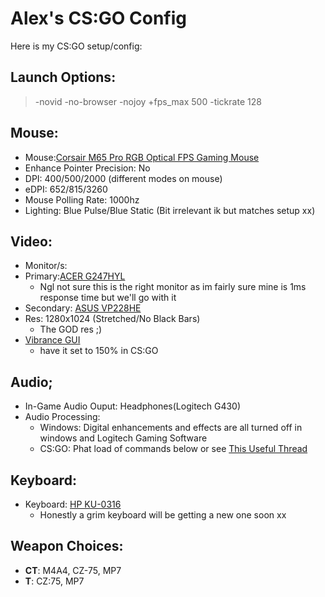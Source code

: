 # Alex's CS:GO Config
Here is my CS:GO setup/config:
## Launch Options:
> -novid -no-browser -nojoy +fps_max 500 -tickrate 128
## Mouse:
- Mouse:[Corsair M65 Pro RGB Optical FPS Gaming Mouse](https://www.amazon.co.uk/Corsair-Programmable-Multicolour-Lighting-Adjustable/dp/B01D524BUY) 
- Enhance Pointer Precision: No
- DPI: 400/500/2000 (different modes on mouse)
- eDPI: 652/815/3260
- Mouse Polling Rate: 1000hz
- Lighting: Blue Pulse/Blue Static (Bit irrelevant ik but matches setup xx)
## Video:
- Monitor/s:
 - Primary:[ACER G247HYL](https://www.acer.com/ac/en/GB/content/model/UM.QG7EE.009)
   - Ngl not sure this is the right monitor as im fairly sure mine is 1ms response time but we'll go with it
 - Secondary: [ASUS VP228HE](https://www.amazon.co.uk/gp/product/B01MD1GDWK/)
- Res: 1280x1024 (Stretched/No Black Bars)
  - The GOD res ;)
- [Vibrance GUI](https://vibrancegui.com/)
  - have it set to 150% in CS:GO
 ## Audio;
- In-Game Audio Ouput: Headphones(Logitech G430)
- Audio Processing:
  - Windows: Digital enhancements and effects are all turned off in windows and Logitech Gaming Software
  - CS:GO: Phat load of commands below or see [This Useful Thread](https://steamcommunity.com/sharedfiles/filedetails/?id=703059693)
 ## Keyboard:
 - Keyboard: [HP KU-0316](https://www.amazon.com/HP-KU-0316-KEYBOARD-SILVER-434821-002/dp/B008FPFT7G)
   - Honestly a grim keyboard will be getting a new one soon xx
## Weapon Choices:
- **CT**: M4A4, CZ-75, MP7
- **T**: CZ:75, MP7
